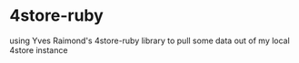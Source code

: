 4store-ruby
===========

using Yves Raimond's 4store-ruby library to pull some data out of my local 4store instance